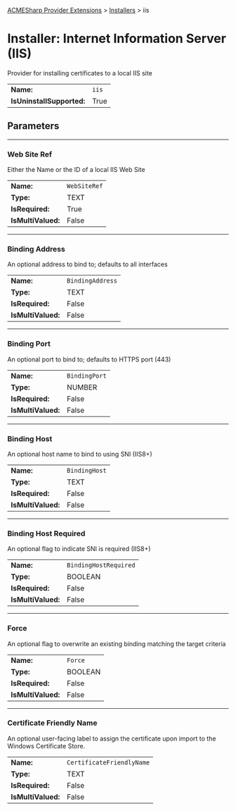 ﻿[ACMESharp Provider Extensions](../) > [Installers](./) > iis

# Installer: Internet Information Server (IIS)

Provider for installing certificates to a local IIS site

| | |
|-|-|
| **Name:** | `iis`
| **IsUninstallSupported:** | True

## Parameters
---
### Web Site Ref

Either the Name or the ID of a local IIS Web Site

| | |
|-|-|
| **Name:**          | `WebSiteRef`
| **Type:**          | TEXT
| **IsRequired:**    | True
| **IsMultiValued:** | False

---
### Binding Address

An optional address to bind to; defaults to all interfaces

| | |
|-|-|
| **Name:**          | `BindingAddress`
| **Type:**          | TEXT
| **IsRequired:**    | False
| **IsMultiValued:** | False

---
### Binding Port

An optional port to bind to; defaults to HTTPS port (443)

| | |
|-|-|
| **Name:**          | `BindingPort`
| **Type:**          | NUMBER
| **IsRequired:**    | False
| **IsMultiValued:** | False

---
### Binding Host

An optional host name to bind to using SNI (IIS8+)

| | |
|-|-|
| **Name:**          | `BindingHost`
| **Type:**          | TEXT
| **IsRequired:**    | False
| **IsMultiValued:** | False

---
### Binding Host Required

An optional flag to indicate SNI is required (IIS8+)

| | |
|-|-|
| **Name:**          | `BindingHostRequired`
| **Type:**          | BOOLEAN
| **IsRequired:**    | False
| **IsMultiValued:** | False

---
### Force

An optional flag to overwrite an existing binding matching the target criteria

| | |
|-|-|
| **Name:**          | `Force`
| **Type:**          | BOOLEAN
| **IsRequired:**    | False
| **IsMultiValued:** | False

---
### Certificate Friendly Name

An optional user-facing label to assign the certificate upon import to the Windows Certificate Store.

| | |
|-|-|
| **Name:**          | `CertificateFriendlyName`
| **Type:**          | TEXT
| **IsRequired:**    | False
| **IsMultiValued:** | False

